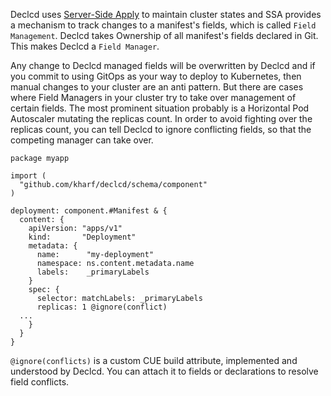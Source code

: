 Declcd uses [Server-Side Apply](https://kubernetes.io/docs/reference/using-api/server-side-apply/) to maintain cluster states and SSA provides a mechanism to track changes to a manifest's fields, which is called `Field Management`. Declcd takes Ownership of all manifest's fields declared in Git.
This makes Declcd a `Field Manager`.

Any change to Declcd managed fields will be overwritten by Declcd and if you commit to using GitOps as your way to deploy to Kubernetes, then manual changes to your cluster are an anti pattern.
But there are cases where Field Managers in your cluster try to take over management of certain fields.
The most prominent situation probably is a Horizontal Pod Autoscaler mutating the replicas count.
In order to avoid fighting over the replicas count, you can tell Declcd to ignore conflicting fields, so that the competing manager can take over. 

``` cue title="myapp/deployment.cue" hl_lines="18"
package myapp

import (
  "github.com/kharf/declcd/schema/component"
)

deployment: component.#Manifest & {
  content: {
    apiVersion: "apps/v1"
    kind:       "Deployment"
    metadata: {
      name:      "my-deployment"
      namespace: ns.content.metadata.name
      labels:    _primaryLabels
    }
    spec: {
      selector: matchLabels: _primaryLabels
      replicas: 1 @ignore(conflict)
  ...
    }
  }
}
```

`@ignore(conflicts)` is a custom CUE build attribute, implemented and understood by Declcd. You can attach it to fields or declarations to resolve field conflicts.
